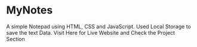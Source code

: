 # MyNotes
A simple Notepad using HTML, CSS and JavaScript.
Used Local Storage to save the text Data.
Visit Here for Live Website and Check the Project Section 
